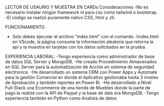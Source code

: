 LECTOR DE USAURIO Y MUESTRA EN CARDs
Consideraciones
-No es necesario instalar ningún framework ni para css como tailwind o bootstrap.
-El código se realizó puramente nativo CSS, html y JS.

FUNCIONAMIENTO
- Solo debes ejecutar el archivo "index.html" con el comando .\index.html en VScode, la página consume la información aleatoria que retorna la api y la muestra en tarjetas con los datos solicitados en la prueba.

EXPERIENCIA LABORAL:
-Tengo experiencia como administrador de base de datos SQL Server y MongoDB.
-He creado Procedimiento Almacenados en SQL Server para la automatización de Acción en sistema de seguridad electronica.
-He desarrollado un sistema CRM con Power Apps y Automate para la gestión Comercial en donde el Aplicativo gestionaba  hasta 3 niveles de Aprobación y también reportes en Power Bi.
-He desarrollado a Nivel Full-Stack una Ecommerce de una tienda de Muebles donde la parte de pago la realizé con la API de Paypal y la base de dats era MongoDB.
-Tengo experiencia también en Python como Analista de datos
